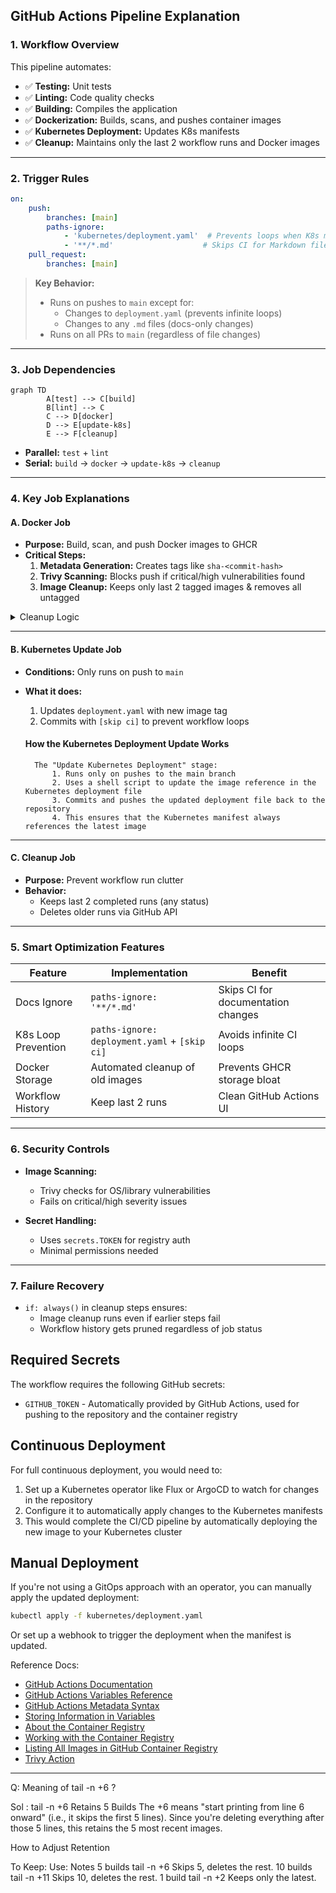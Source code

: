 ## GitHub Actions Pipeline Explanation

### 1. Workflow Overview

This pipeline automates:

- ✅ **Testing:** Unit tests  
- ✅ **Linting:** Code quality checks  
- ✅ **Building:** Compiles the application  
- ✅ **Dockerization:** Builds, scans, and pushes container images  
- ✅ **Kubernetes Deployment:** Updates K8s manifests  
- ✅ **Cleanup:** Maintains only the last 2 workflow runs and Docker images  

---

### 2. Trigger Rules

```yaml
on:
    push:
        branches: [main]
        paths-ignore:
            - 'kubernetes/deployment.yaml'  # Prevents loops when K8s manifest updates
            - '**/*.md'                    # Skips CI for Markdown file changes
    pull_request:
        branches: [main]
```

> **Key Behavior:**  
> - Runs on pushes to `main` except for:
>   - Changes to `deployment.yaml` (prevents infinite loops)
>   - Changes to any `.md` files (docs-only changes)
> - Runs on all PRs to `main` (regardless of file changes)

---

### 3. Job Dependencies

```mermaid
graph TD
        A[test] --> C[build]
        B[lint] --> C
        C --> D[docker]
        D --> E[update-k8s]
        E --> F[cleanup]
```

- **Parallel:** `test` + `lint`
- **Serial:** `build` → `docker` → `update-k8s` → `cleanup`

---

### 4. Key Job Explanations

#### A. Docker Job

- **Purpose:** Build, scan, and push Docker images to GHCR
- **Critical Steps:**
    1. **Metadata Generation:** Creates tags like `sha-<commit-hash>`
    2. **Trivy Scanning:** Blocks push if critical/high vulnerabilities found
    3. **Image Cleanup:** Keeps only last 2 tagged images & removes all untagged

<details>
<summary>Cleanup Logic</summary>

```bash
# Keep last 2 tagged images
TAGGED_DIGESTS=$(... | tail -n +3)

# Delete ALL untagged images
UNTAGGED_DIGESTS=$(...)
```
</details>

---

#### B. Kubernetes Update Job

- **Conditions:** Only runs on push to `main`
- **What it does:**
    1. Updates `deployment.yaml` with new image tag
    2. Commits with `[skip ci]` to prevent workflow loops

    #### How the Kubernetes Deployment Update Works

        The "Update Kubernetes Deployment" stage:
            1. Runs only on pushes to the main branch
            2. Uses a shell script to update the image reference in the Kubernetes deployment file
            3. Commits and pushes the updated deployment file back to the repository
            4. This ensures that the Kubernetes manifest always references the latest image
---

#### C. Cleanup Job

- **Purpose:** Prevent workflow run clutter
- **Behavior:**  
    - Keeps last 2 completed runs (any status)  
    - Deletes older runs via GitHub API

---

### 5. Smart Optimization Features

| Feature              | Implementation                                 | Benefit                              |
|----------------------|------------------------------------------------|--------------------------------------|
| Docs Ignore          | `paths-ignore: '**/*.md'`                      | Skips CI for documentation changes   |
| K8s Loop Prevention  | `paths-ignore: deployment.yaml` + `[skip ci]`  | Avoids infinite CI loops             |
| Docker Storage       | Automated cleanup of old images                 | Prevents GHCR storage bloat          |
| Workflow History     | Keep last 2 runs                                | Clean GitHub Actions UI              |

---

### 6. Security Controls

- **Image Scanning:**  
    - Trivy checks for OS/library vulnerabilities  
    - Fails on critical/high severity issues

- **Secret Handling:**  
    - Uses `secrets.TOKEN` for registry auth  
    - Minimal permissions needed

---

### 7. Failure Recovery

- `if: always()` in cleanup steps ensures:
    - Image cleanup runs even if earlier steps fail
    - Workflow history gets pruned regardless of job status

## Required Secrets

The workflow requires the following GitHub secrets:

- `GITHUB_TOKEN` - Automatically provided by GitHub Actions, used for pushing to the repository and the container registry

## Continuous Deployment

For full continuous deployment, you would need to:

1. Set up a Kubernetes operator like Flux or ArgoCD to watch for changes in the repository
2. Configure it to automatically apply changes to the Kubernetes manifests
3. This would complete the CI/CD pipeline by automatically deploying the new image to your Kubernetes cluster

## Manual Deployment

If you're not using a GitOps approach with an operator, you can manually apply the updated deployment:

```bash
kubectl apply -f kubernetes/deployment.yaml
```

Or set up a webhook to trigger the deployment when the manifest is updated.

Reference Docs:
- [GitHub Actions Documentation](https://docs.github.com/en/actions)
- [GitHub Actions Variables Reference](https://docs.github.com/en/actions/reference/variables-reference)
- [GitHub Actions Metadata Syntax](https://docs.github.com/en/actions/reference/metadata-syntax-for-github-actions)
- [Storing Information in Variables](https://docs.github.com/en/actions/how-tos/writing-workflows/choosing-what-your-workflow-does/store-information-in-variables) 
- [About the Container Registry](https://docs.github.com/en/packages/working-with-a-github-packages-registry/working-with-the-container-registry#about-the-container-registry)
- [Working with the Container Registry](https://docs.github.com/en/packages/working-with-a-github-packages-registry/working-with-the-container-registry)
- [Listing All Images in GitHub Container Registry](https://stackoverflow.com/questions/73879886/how-to-list-all-images-from-an-account-in-github-container-registry)
- [Trivy Action](https://github.com/aquasecurity/trivy-action)

---

Q: Meaning of tail -n +6 ?

Sol : 
tail -n +6 Retains 5 Builds
    The +6 means "start printing from line 6 onward" (i.e., it skips the first 5 lines).
    Since you're deleting everything after those 5 lines, this retains the 5 most recent images.

How to Adjust Retention

To Keep:	Use:	Notes
5 builds	tail -n +6	Skips 5, deletes the rest.
10 builds	tail -n +11	Skips 10, deletes the rest.
1 build	tail -n +2	Keeps only the latest.